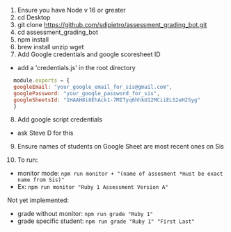 1. Ensure you have Node v 16 or greater
2. cd Desktop
3. git clone https://github.com/sdipietro/assessment_grading_bot.git
4. cd assessment_grading_bot
5. npm install
6. brew install unzip wget
7. Add Google credentials and google scoresheet ID
  - add a 'credentials.js' in the root directory

```js
  module.exports = {
  googleEmail: "your_google_email_for_sis@gmail.com",
  googlePassword: "your_google_password_for_sis",
  googleSheetsId: "1HAAH8i8EhAck1-7MITyq6hhkU12MCiiELS2eH2Syg" 
  }
```

8. Add google script credentials
  - ask Steve D for this 

9. Ensure names of students on Google Sheet are most recent ones on Sis

10. To run: 
 - monitor mode: `npm run monitor + "(name of assesment *must be exact name from Sis)"`
  - Ex: `npm run monitor "Ruby 1 Assessment Version A"`

 Not yet implemented:
 - grade without monitor: `npm run grade "Ruby 1"`
 - grade specific student: `npm run grade "Ruby 1" "First Last"`